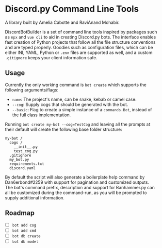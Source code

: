 # Discord.py Command Line Tools

A library built by Amelia Cabotte and RaviAnand Mohabir.

DiscordBotBuilder is a set of command line tools inspired by packages such as `npx` and `vue cli` to aid in creating Discord.py bots. The interface enables fast creation of Python projects that follow all the file structure conventions and are typed properly. Goodies such as configuration files, which can be either INI, YAML, Python or `.env` files are supported as well, and a custom `.gitignore` keeps your client information safe.

## Usage

Currently the only working command is `bot create` which supports the following arguments/flags:

 - `name`: The project's name, can be snake, kebab or camel case.
 - `--cog`: Supply cogs that should be generated with the bot.
 - `--basic`: Flag to create a simple instance of a `commands.Bot`, instead of the full class implementation.

Running `bot create my-bot --cog=TestCog` and leaving all the prompts at their default will create the following base folder structure:

```
my-bot /
  cogs /
    __init__.py
    test_cog.py
  .gitignore
  my_bot.py
  requirements.txt
  discord.yaml
```

By default the script will also generate a boilerplate help command by Dan6erbond#2259 with support for pagination and customized outputs. The bot's command prefix, description and support for Banhammer.py can all be customized during the command-run, as you will be prompted to supply additional information.

## Roadmap

 - [ ] `bot add cog`
 - [ ] `bot add cmd`
 - [ ] `bot db create`
 - [ ] `bot db model`
